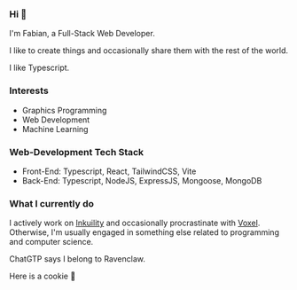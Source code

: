 ### Hi 🌻

I'm Fabian, a Full-Stack Web Developer. 

I like to create things and occasionally share them with the rest of the world. 

I like Typescript.

### Interests
- Graphics Programming
- Web Development
- Machine Learning

### Web-Development Tech Stack
- Front-End: Typescript, React, TailwindCSS, Vite
- Back-End: Typescript, NodeJS, ExpressJS, Mongoose, MongoDB

### What I currently do
I actively work on [Inkuility](https://github.com/fabianmontag/inkuility) and occasionally procrastinate with [Voxel](https://github.com/fabianmontag/voxel). Otherwise, I'm usually engaged in something else related to programming and computer science.

ChatGTP says I belong to Ravenclaw. 

Here is a cookie 🍪
